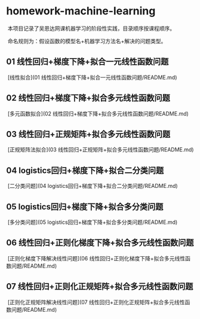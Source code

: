 # homework-machine-learning
​	本项目记录了吴恩达网课机器学习的阶段性实践，目录顺序按课程顺序。

​	命名规则为：假设函数的模型名+机器学习方法名+解决的问题类型。

## 01 线性回归+梯度下降+拟合一元线性函数问题

​	[线性拟合](01 线性回归+梯度下降+拟合一元线性函数问题/README.md)

## 02 线性回归+梯度下降+拟合多元线性函数问题

​	[多元函数拟合](02 线性回归+梯度下降+拟合多元线性函数问题/README.md)

## 03 线性回归+正规矩阵+拟合多元线性函数问题

​	[正规矩阵法拟合](03 线性回归+正规矩阵+拟合多元线性函数问题/README.md)

## 04 logistics回归+梯度下降+拟合二分类问题

​	[二分类问题](04 logistics回归+梯度下降+拟合二分类问题/README.md)

## 05 logistics回归+梯度下降+拟合多分类问题

​	[多分类问题](05 logistics回归+梯度下降+拟合多分类问题/README.md)

## 06 线性回归+正则化梯度下降+拟合多元线性函数问题

​	[正则化梯度下降解决线性问题](06 线性回归+正则化梯度下降+拟合多元线性函数问题/README.md)

## 07 线性回归+正则化正规矩阵+拟合多元线性函数问题

​	[正则化正规矩阵解决线性问题](07 线性回归+正则化正规矩阵+拟合多元线性函数问题/README.md)
